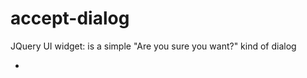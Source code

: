 accept-dialog
=============

JQuery UI widget: is a simple "Are you sure you want?" kind of dialog

-
